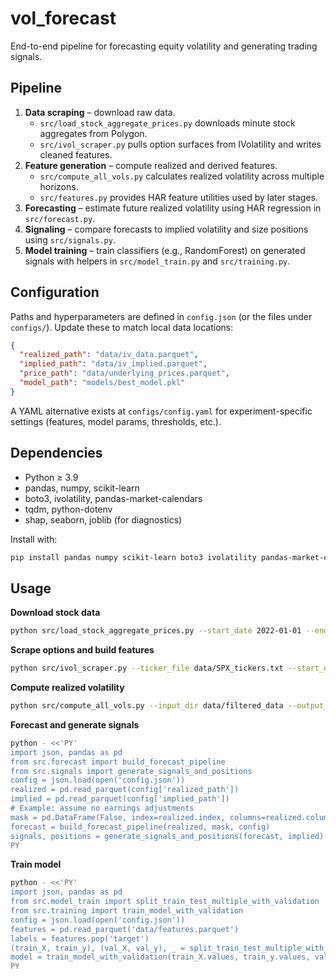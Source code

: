 # vol_forecast

End-to-end pipeline for forecasting equity volatility and generating trading signals.

## Pipeline

1. **Data scraping** – download raw data.
   - `src/load_stock_aggregate_prices.py` downloads minute stock aggregates from Polygon.
   - `src/ivol_scraper.py` pulls option surfaces from IVolatility and writes cleaned features.
2. **Feature generation** – compute realized and derived features.
   - `src/compute_all_vols.py` calculates realized volatility across multiple horizons.
   - `src/features.py` provides HAR feature utilities used by later stages.
3. **Forecasting** – estimate future realized volatility using HAR regression in `src/forecast.py`.
4. **Signaling** – compare forecasts to implied volatility and size positions using `src/signals.py`.
5. **Model training** – train classifiers (e.g., RandomForest) on generated signals with helpers in `src/model_train.py` and `src/training.py`.

## Configuration

Paths and hyperparameters are defined in `config.json` (or the files under `configs/`). Update these to match local data locations:

```json
{
  "realized_path": "data/iv_data.parquet",
  "implied_path": "data/iv_implied.parquet",
  "price_path": "data/underlying_prices.parquet",
  "model_path": "models/best_model.pkl"
}
```

A YAML alternative exists at `configs/config.yaml` for experiment-specific settings (features, model params, thresholds, etc.).

## Dependencies

- Python ≥ 3.9
- pandas, numpy, scikit-learn
- boto3, ivolatility, pandas-market-calendars
- tqdm, python-dotenv
- shap, seaborn, joblib (for diagnostics)

Install with:

```bash
pip install pandas numpy scikit-learn boto3 ivolatility pandas-market-calendars tqdm python-dotenv shap seaborn joblib
```

## Usage

**Download stock data**

```bash
python src/load_stock_aggregate_prices.py --start_date 2022-01-01 --end_date 2023-12-31 --tickers_file data/SPX_constituents_2023_filled.csv
```

**Scrape options and build features**

```bash
python src/ivol_scraper.py --ticker_file data/SPX_tickers.txt --start_date 2023-01-01 --end_date 2023-06-30 --filtered_file data/options_filtered.csv --features_file data/iv_features.csv
```

**Compute realized volatility**

```bash
python src/compute_all_vols.py --input_dir data/filtered_data --output_file output/all_vols.csv --intervals 1min 5min 15min 30min --estimator std
```

**Forecast and generate signals**

```bash
python - <<'PY'
import json, pandas as pd
from src.forecast import build_forecast_pipeline
from src.signals import generate_signals_and_positions
config = json.load(open('config.json'))
realized = pd.read_parquet(config['realized_path'])
implied = pd.read_parquet(config['implied_path'])
# Example: assume no earnings adjustments
mask = pd.DataFrame(False, index=realized.index, columns=realized.columns)
forecast = build_forecast_pipeline(realized, mask, config)
signals, positions = generate_signals_and_positions(forecast, implied)
PY
```

**Train model**

```bash
python - <<'PY'
import json, pandas as pd
from src.model_train import split_train_test_multiple_with_validation
from src.training import train_model_with_validation
config = json.load(open('config.json'))
features = pd.read_parquet('data/features.parquet')
labels = features.pop('target')
(train_X, train_y), (val_X, val_y), _ = split_train_test_multiple_with_validation(features, labels)
model = train_model_with_validation(train_X.values, train_y.values, val_X.values, val_y.values)
PY
```
